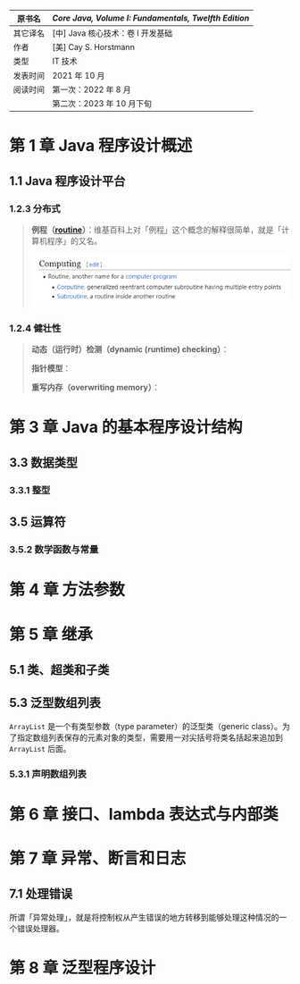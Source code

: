 | 原书名   | *Core Java, Volume I: Fundamentals, Twelfth Edition* |
| -------- | ---------------------------------------------------- |
| 其它译名 | [中] Java 核心技术：卷 I 开发基础                    |
| 作者     | [美] Cay S. Horstmann                                |
| 类型     | IT 技术                                              |
| 发表时间 | 2021 年 10 月                                        |
| 阅读时间 | 第一次：2022 年 8 月                                 |
|          | 第二次：2023 年 10 月下旬                            |











# 第 1 章   Java 程序设计概述



## 1.1   Java 程序设计平台









### 1.2.3   分布式

>   **例程（[routine](https://en.wikipedia.org/wiki/Routine)）**：维基百科上对「例程」这个概念的解释很简单，就是「计算机程序」的又名。
>
>   ![image-20231207144101019](./assets/image-20231207144101019.png)

### 1.2.4   健壮性

>   **动态（运行时）检测（dynamic (runtime) checking）**：
>
>   **指针模型**：
>
>   **重写内存（overwriting memory）**：











# 第 3 章   Java 的基本程序设计结构



## 3.3   数据类型

### 3.3.1   整型



## 3.5   运算符

### 3.5.2   数学函数与常量



# 第 4 章   方法参数







# 第 5 章   继承



## 5.1   类、超类和子类



## 5.3   泛型数组列表

`ArrayList` 是一个有类型参数（type parameter）的泛型类（generic class）。为了指定数组列表保存的元素对象的类型，需要用一对尖括号将类名括起来追加到 `ArrayList` 后面。

### 5.3.1   声明数组列表





# 第 6 章   接口、lambda 表达式与内部类









# 第 7 章   异常、断言和日志



## 7.1   处理错误

所谓「异常处理」，就是将控制权从产生错误的地方转移到能够处理这种情况的一个错误处理器。







# 第 8 章   泛型程序设计







































